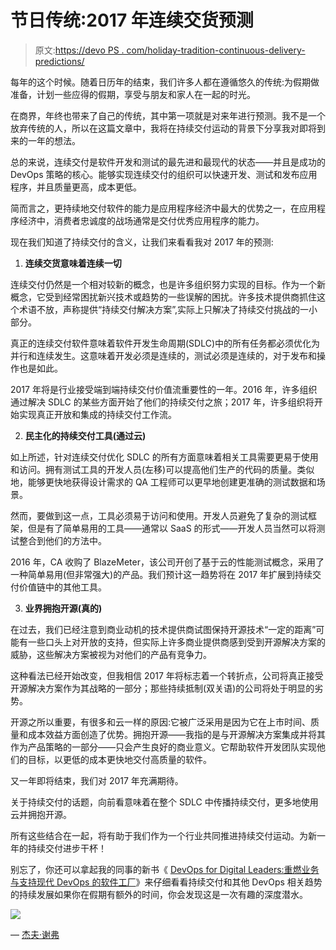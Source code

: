 # 节日传统:2017 年连续交货预测

> 原文:[https://devo PS . com/holiday-tradition-continuous-delivery-predictions/](https://devops.com/holiday-tradition-continuous-delivery-predictions/)

每年的这个时候。随着日历年的结束，我们许多人都在遵循悠久的传统:为假期做准备，计划一些应得的假期，享受与朋友和家人在一起的时光。

在商界，年终也带来了自己的传统，其中第一项就是对来年进行预测。我不是一个放弃传统的人，所以在这篇文章中，我将在持续交付运动的背景下分享我对即将到来的一年的想法。

总的来说，连续交付是软件开发和测试的最先进和最现代的状态——并且是成功的 DevOps 策略的核心。能够实现连续交付的组织可以快速开发、测试和发布应用程序，并且质量更高，成本更低。

简而言之，更持续地交付软件的能力是应用程序经济中最大的优势之一，在应用程序经济中，消费者忠诚度的战场通常是交付优秀应用程序的能力。

现在我们知道了持续交付的含义，让我们来看看我对 2017 年的预测:

1.  **连续交货意味着连续一切** 

连续交付仍然是一个相对较新的概念，也是许多组织努力实现的目标。作为一个新概念，它受到经常困扰新兴技术或趋势的一些误解的困扰。许多技术提供商抓住这个术语不放，声称提供“持续交付解决方案”,实际上只解决了持续交付挑战的一小部分。

真正的连续交付软件意味着软件开发生命周期(SDLC)中的所有任务都必须优化为并行和连续发生。这意味着开发必须是连续的，测试必须是连续的，对于发布和操作也是如此。

2017 年将是行业接受端到端持续交付价值流重要性的一年。2016 年，许多组织通过解决 SDLC 的某些方面开始了他们的持续交付之旅；2017 年，许多组织将开始实现真正开放和集成的持续交付工作流。

2.  **民主化的持续交付工具(通过云)** 

如上所述，针对连续交付优化 SDLC 的所有方面意味着相关工具需要更易于使用和访问。拥有测试工具的开发人员(左移)可以提高他们生产的代码的质量。类似地，能够更快地获得设计需求的 QA 工程师可以更早地创建更准确的测试数据和场景。

然而，要做到这一点，工具必须易于访问和使用。开发人员避免了复杂的测试框架，但是有了简单易用的工具——通常以 SaaS 的形式——开发人员当然可以将测试整合到他们的方法中。

2016 年，CA 收购了 BlazeMeter，该公司开创了基于云的性能测试概念，采用了一种简单易用(但非常强大)的产品。我们预计这一趋势将在 2017 年扩展到持续交付价值链中的其他工具。

3.  **业界拥抱开源(真的)** 

在过去，我们已经注意到商业动机的技术提供商试图保持开源技术“一定的距离”可能有一些口头上对开放的支持，但实际上许多商业提供商感到受到开源解决方案的威胁，这些解决方案被视为对他们的产品有竞争力。

这种看法已经开始改变，但我相信 2017 年将标志着一个转折点，公司将真正接受开源解决方案作为其战略的一部分；那些持续抵制(双关语)的公司将处于明显的劣势。

开源之所以重要，有很多和云一样的原因:它被广泛采用是因为它在上市时间、质量和成本效益方面创造了优势。拥抱开源——我指的是与开源解决方案集成并将其作为产品策略的一部分——只会产生良好的商业意义。它帮助软件开发团队实现他们的目标，以更低的成本更快地交付高质量的软件。

又一年即将结束，我们对 2017 年充满期待。

关于持续交付的话题，向前看意味着在整个 SDLC 中传播持续交付，更多地使用云并拥抱开源。

所有这些结合在一起，将有助于我们作为一个行业共同推进持续交付运动。为新一年的持续交付进步干杯！

别忘了，你还可以拿起我的同事的新书《 [DevOps for Digital Leaders:重燃业务与支持现代 DevOps 的软件工厂](https://www.amazon.com/DevOps-Digital-Leaders-Reignite-DevOps-Enabled/dp/1484218418)》来仔细看看持续交付和其他 DevOps 相关趋势的持续发展如果你在假期有额外的时间，你会发现这是一次有趣的深度潜水。

![](../Images/d67021abfb5be754448dd6db35287b7b.png)

— [杰夫·谢弗](https://devops.com/author/jeff-scheaffer/)